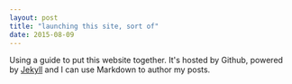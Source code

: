 ```yaml
---
layout: post
title: "launching this site, sort of"
date: 2015-08-09
---
```


Using a guide to put this website together. It's hosted by Github, powered by [Jekyll](http://jekyllrb.com) and I can use Markdown to author my posts.
